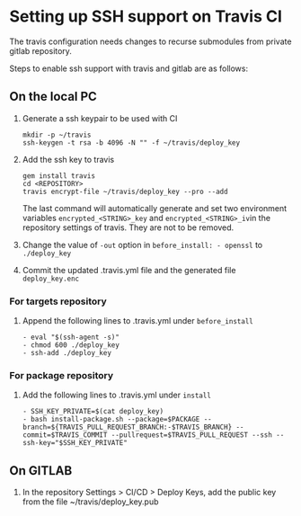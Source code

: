 # Setting up SSH support on Travis CI
The travis configuration needs changes to recurse submodules from private gitlab repository. 

Steps to enable ssh support with travis and gitlab are as follows:

## On the local PC
1. Generate a ssh keypair to be used with CI
   ```
   mkdir -p ~/travis
   ssh-keygen -t rsa -b 4096 -N "" -f ~/travis/deploy_key
   ```

1. Add the ssh key to travis
   ```
   gem install travis
   cd <REPOSITORY>
   travis encrypt-file ~/travis/deploy_key --pro --add
   ```
   The last command will automatically generate and set two environment variables `encrypted_<STRING>_key` and
   `encrypted_<STRING>_iv`in the repository settings of travis. They are not to be removed.

1. Change the value of `-out` option in `before_install: - openssl` to `./deploy_key`

1. Commit the updated .travis.yml file and the generated file `deploy_key.enc`

### For targets repository
1. Append the following lines to .travis.yml under `before_install`
   ```
   - eval "$(ssh-agent -s)"
   - chmod 600 ./deploy_key
   - ssh-add ./deploy_key
   ```

### For package repository
1. Add the following lines to .travis.yml under `install`
   ```
   - SSH_KEY_PRIVATE=$(cat deploy_key)
   - bash install-package.sh --package=$PACKAGE --branch=${TRAVIS_PULL_REQUEST_BRANCH:-$TRAVIS_BRANCH} --commit=$TRAVIS_COMMIT --pullrequest=$TRAVIS_PULL_REQUEST --ssh --ssh-key="$SSH_KEY_PRIVATE"
   ```

## On GITLAB
1. In the repository Settings > CI/CD > Deploy Keys, add the public key from the file ~/travis/deploy_key.pub
